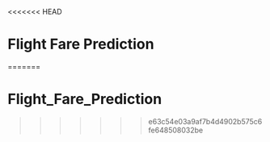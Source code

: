 <<<<<<< HEAD
# Flight Fare Prediction
=======
# Flight_Fare_Prediction
>>>>>>> e63c54e03a9af7b4d4902b575c6fe648508032be
